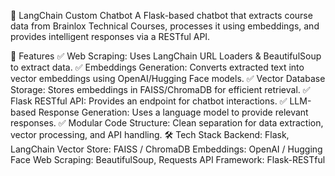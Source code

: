 🧠 LangChain Custom Chatbot
A Flask-based chatbot that extracts course data from Brainlox Technical Courses, processes it using embeddings, and provides intelligent responses via a RESTful API.






🚀 Features
✅ Web Scraping: Uses LangChain URL Loaders & BeautifulSoup to extract data.
✅ Embeddings Generation: Converts extracted text into vector embeddings using OpenAI/Hugging Face models.
✅ Vector Database Storage: Stores embeddings in FAISS/ChromaDB for efficient retrieval.
✅ Flask RESTful API: Provides an endpoint for chatbot interactions.
✅ LLM-based Response Generation: Uses a language model to provide relevant responses.
✅ Modular Code Structure: Clean separation for data extraction, vector processing, and API handling.
🛠️ Tech Stack
Backend: Flask, LangChain
Vector Store: FAISS / ChromaDB
Embeddings: OpenAI / Hugging Face
Web Scraping: BeautifulSoup, Requests
API Framework: Flask-RESTful
 
